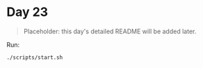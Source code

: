 # Day 23

> Placeholder: this day's detailed README will be added later.

Run:
```bash
./scripts/start.sh
```
